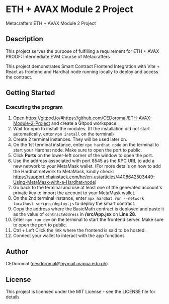 # ETH + AVAX Module 2 Project

Metacrafters ETH + AVAX Module 2 Project

## Description

This project serves the purpose of fulfilling a requirement for ETH + AVAX PROOF: Intermediate EVM Course of Metacrafters

This project demonstrates Smart Contract Frontend Integration with Vite + React as frontend and Hardhat node running locally to deploy and access the contract.

## Getting Started

### Executing the program

1. Open https://gitpod.io/#https://github.com/CEDoromal/ETH-AVAX-Module-2-Project and create a Gitpod workspace.
2. Wait for npm to install the modules. (If the installation did not start automatically, enter `npm install` on the terminal)
3. Create 2 terminal instances. They will be used later on.
4. On the 1st terminal instance, enter `npx hardhat node` on the terminal to start your Hardhat node. Make sure to open the port to public.
5. Click **Ports** on the lower-left corner of the window to open the port.
6. Use the address associated with port 8545 as the RPC URL to add a new network to your MetaMask wallet. (For more details on how to add the Hardhat network to MetaMask, kindly check: https://support.chainstack.com/hc/en-us/articles/4408642503449-Using-MetaMask-with-a-Hardhat-node)
7. Go back to the terminal and use at least one of the generated account's private key to import the account to your MetaMask wallet.
8. On the 2nd terminal instance, enter `npx hardhat run --network localhost scripts/deploy.js` to deploy the smart contract.
9. Copy the address where the BasicMath contract is deployed and paste it as the value of `contractAddress` in **/src/App.jsx** on **Line 28**.
10. Enter `npm run dev` on the terminal to start the frontend server. Make sure to open the port to public.
11. Ctrl + Left Click the link where the frontend is said to be hosted.
12. Connect your wallet to interact with the app functions

## Author

CEDoromal (cesdoromal@mymail.mapua.edu.ph)

## License

This project is licensed under the MIT License - see the LICENSE file for details
